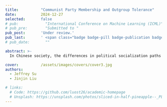 ```yaml
---
title:          "Communist Party Membership and Outgroup Tolerance"
date:           2024-12-27
selected:       false
# pub:            "International Conference on Machine Learning (ICML)"
# pub_pre:        "Submitted to "
pub_post:       'Under review.'
pub_last:       ' <span class="badge badge-pill badge-publication badge-success">Spotlight</span>'
# pub_date:       ""

abstract: >-
  In Chinese society, the differences in political socialization paths between party members and non-member groups provide a key entry point for exploring the generation mechanism of out-group attitudes. Based on data from the China General Social Survey (CGSS2018), this study reveals that the party member group exhibits a high and stable degree of out-group tolerance, while the non-member group shows significant conditional characteristics...

cover:          /assets/images/covers/cover3.jpg
authors:
  - Jeffrey Su
  - Jinjin Liu

# links:
  # Code: https://github.com/luost26/academic-homepage
  # Unsplash: https://unsplash.com/photos/sliced-in-half-pineapple--_PLJZmHZzk
---
```

